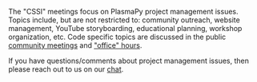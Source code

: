 The "CSSI" meetings focus on PlasmaPy project management issues.  Topics include, but 
are not restricted to: community outreach, website management, YouTube storyboarding, 
educational planning, workshop organization, etc.  Code specific topics are discussed 
in the public [community meetings](https://www.plasmapy.org/meetings/weekly/) and 
["office" hours](https://www.plasmapy.org/meetings/office_hours/).

If you have questions/comments about project management issues, then please reach out
to us on our [chat](https://app.element.io/#/room/#plasmapy:openastronomy.org).
